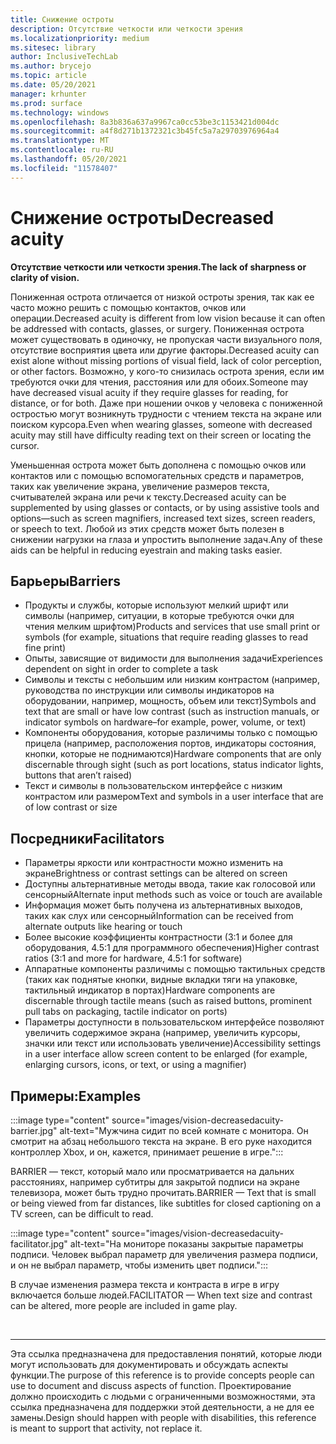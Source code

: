 ```yaml
---
title: Снижение остроты
description: Отсутствие четкости или четкости зрения
ms.localizationpriority: medium
ms.sitesec: library
author: InclusiveTechLab
ms.author: brycejo
ms.topic: article
ms.date: 05/20/2021
manager: krhunter
ms.prod: surface
ms.technology: windows
ms.openlocfilehash: 8a3b836a637a9967ca0cc53be3c1153421d004dc
ms.sourcegitcommit: a4f8d271b1372321c3b45fc5a7a29703976964a4
ms.translationtype: MT
ms.contentlocale: ru-RU
ms.lasthandoff: 05/20/2021
ms.locfileid: "11578407"
---
```

# <a name="decreased-acuity"></a><span data-ttu-id="56042-103">Снижение остроты</span><span class="sxs-lookup"><span data-stu-id="56042-103">Decreased acuity</span></span>

**<span data-ttu-id="56042-104">Отсутствие четкости или четкости зрения.</span><span class="sxs-lookup"><span data-stu-id="56042-104">The lack of sharpness or clarity of vision.</span></span>**

<span data-ttu-id="56042-105">Пониженная острота отличается от низкой остроты зрения, так как ее часто можно решить с помощью контактов, очков или операции.</span><span class="sxs-lookup"><span data-stu-id="56042-105">Decreased acuity is different from low vision because it can often be addressed with contacts, glasses, or surgery.</span></span> <span data-ttu-id="56042-106">Пониженная острота может существовать в одиночку, не пропуская части визуального поля, отсутствие восприятия цвета или другие факторы.</span><span class="sxs-lookup"><span data-stu-id="56042-106">Decreased acuity can exist alone without missing portions of visual field, lack of color perception, or other factors.</span></span> <span data-ttu-id="56042-107">Возможно, у кого-то снизилась острота зрения, если им требуются очки для чтения, расстояния или для обоих.</span><span class="sxs-lookup"><span data-stu-id="56042-107">Someone may have decreased visual acuity if they require glasses for reading, for distance, or for both.</span></span> <span data-ttu-id="56042-108">Даже при ношении очков у человека с пониженной остростью могут возникнуть трудности с чтением текста на экране или поиском курсора.</span><span class="sxs-lookup"><span data-stu-id="56042-108">Even when wearing glasses, someone with decreased acuity may still have difficulty reading text on their screen or locating the cursor.</span></span>

<span data-ttu-id="56042-109">Уменьшенная острота может быть дополнена с помощью очков или контактов или с помощью вспомогательных средств и параметров, таких как увеличение экрана, увеличение размеров текста, считывателей экрана или речи к тексту.</span><span class="sxs-lookup"><span data-stu-id="56042-109">Decreased acuity can be supplemented by using glasses or contacts, or by using assistive tools and options—such as screen magnifiers, increased text sizes, screen readers, or speech to text.</span></span> <span data-ttu-id="56042-110">Любой из этих средств может быть полезен в снижении нагрузки на глаза и упростить выполнение задач.</span><span class="sxs-lookup"><span data-stu-id="56042-110">Any of these aids can be helpful in reducing eyestrain and making tasks easier.</span></span>

## <a name="barriers"></a><span data-ttu-id="56042-111">Барьеры</span><span class="sxs-lookup"><span data-stu-id="56042-111">Barriers</span></span>

* <span data-ttu-id="56042-112">Продукты и службы, которые используют мелкий шрифт или символы (например, ситуации, в которые требуются очки для чтения мелким шрифтом)</span><span class="sxs-lookup"><span data-stu-id="56042-112">Products and services that use small print or symbols (for example, situations that require reading glasses to read fine print)</span></span>
* <span data-ttu-id="56042-113">Опыты, зависящие от видимости для выполнения задачи</span><span class="sxs-lookup"><span data-stu-id="56042-113">Experiences dependent on sight in order to complete a task</span></span>
* <span data-ttu-id="56042-114">Символы и тексты с небольшим или низким контрастом (например, руководства по инструкции или символы индикаторов на оборудовании, например, мощность, объем или текст)</span><span class="sxs-lookup"><span data-stu-id="56042-114">Symbols and text that are small or have low contrast (such as instruction manuals, or indicator symbols on hardware–for example, power, volume, or text)</span></span>
* <span data-ttu-id="56042-115">Компоненты оборудования, которые различимы только с помощью прицела (например, расположения портов, индикаторы состояния, кнопки, которые не поднимаются)</span><span class="sxs-lookup"><span data-stu-id="56042-115">Hardware components that are only discernable through sight (such as port locations, status indicator lights, buttons that aren’t raised)</span></span>
* <span data-ttu-id="56042-116">Текст и символы в пользовательском интерфейсе с низким контрастом или размером</span><span class="sxs-lookup"><span data-stu-id="56042-116">Text and symbols in a user interface that are of low contrast or size</span></span>


## <a name="facilitators"></a><span data-ttu-id="56042-117">Посредники</span><span class="sxs-lookup"><span data-stu-id="56042-117">Facilitators</span></span>

* <span data-ttu-id="56042-118">Параметры яркости или контрастности можно изменить на экране</span><span class="sxs-lookup"><span data-stu-id="56042-118">Brightness or contrast settings can be altered on screen</span></span>
* <span data-ttu-id="56042-119">Доступны альтернативные методы ввода, такие как голосовой или сенсорный</span><span class="sxs-lookup"><span data-stu-id="56042-119">Alternate input methods such as voice or touch are available</span></span>
* <span data-ttu-id="56042-120">Информация может быть получена из альтернативных выходов, таких как слух или сенсорный</span><span class="sxs-lookup"><span data-stu-id="56042-120">Information can be received from alternate outputs like hearing or touch</span></span>
* <span data-ttu-id="56042-121">Более высокие коэффициенты контрастности (3:1 и более для оборудования, 4.5:1 для программного обеспечения)</span><span class="sxs-lookup"><span data-stu-id="56042-121">Higher contrast ratios (3:1 and more for hardware, 4.5:1 for software)</span></span>
* <span data-ttu-id="56042-122">Аппаратные компоненты различимы с помощью тактильных средств (таких как поднятые кнопки, видные вкладки тяги на упаковке, тактильный индикатор в портах)</span><span class="sxs-lookup"><span data-stu-id="56042-122">Hardware components are discernable through tactile means (such as raised buttons, prominent pull tabs on packaging, tactile indicator on ports)</span></span>
* <span data-ttu-id="56042-123">Параметры доступности в пользовательском интерфейсе позволяют увеличить содержимое экрана (например, увеличить курсоры, значки или текст или использовать увеличение)</span><span class="sxs-lookup"><span data-stu-id="56042-123">Accessibility settings in a user interface allow screen content to be enlarged (for example, enlarging cursors, icons, or text, or using a magnifier)</span></span>


## <a name="examples"></a><span data-ttu-id="56042-124">Примеры:</span><span class="sxs-lookup"><span data-stu-id="56042-124">Examples</span></span>

:::image type="content" source="images/vision-decreasedacuity-barrier.jpg" alt-text="Мужчина сидит по всей комнате с монитора. Он смотрит на абзац небольшого текста на экране. В его руке находится контроллер Xbox, и он, кажется, принимает решение в игре.":::

<span data-ttu-id="56042-128">BARRIER — текст, который мало или просматривается на дальних расстояниях, например субтитры для закрытой подписи на экране телевизора, может быть трудно прочитать.</span><span class="sxs-lookup"><span data-stu-id="56042-128">BARRIER — Text that is small or being viewed from far distances, like subtitles for closed captioning on a TV screen, can be difficult to read.</span></span> 

:::image type="content" source="images/vision-decreasedacuity-facilitator.jpg" alt-text="На мониторе показаны закрытые параметры подписи. Человек выбрал параметр для увеличения размера подписи, и он не выбрал параметр, чтобы изменить цвет подписи.":::

<span data-ttu-id="56042-131">В случае изменения размера текста и контраста в игре в игру включается больше людей.</span><span class="sxs-lookup"><span data-stu-id="56042-131">FACILITATOR — When text size and contrast can be altered, more people are included in game play.</span></span>


&nbsp;

[comment]: # (Заявление footer)
___
<span data-ttu-id="56042-133">Эта ссылка предназначена для предоставления понятий, которые люди могут использовать для документировать и обсуждать аспекты функции.</span><span class="sxs-lookup"><span data-stu-id="56042-133">The purpose of this reference is to provide concepts people can use to document and discuss aspects of function.</span></span> <span data-ttu-id="56042-134">Проектирование должно происходить с людьми с ограниченными возможностями, эта ссылка предназначена для поддержки этой деятельности, а не для ее замены.</span><span class="sxs-lookup"><span data-stu-id="56042-134">Design should happen with people with disabilities, this reference is meant to support that activity, not replace it.</span></span> 